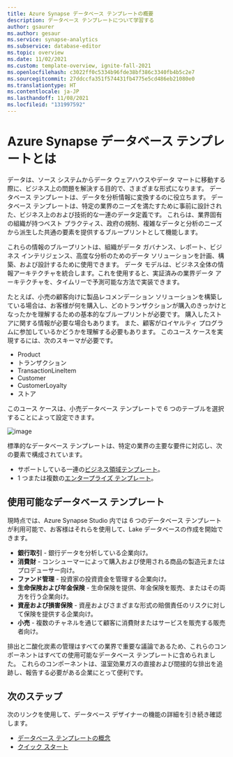 ```yaml
---
title: Azure Synapse データベース テンプレートの概要
description: データベース テンプレートについて学習する
author: gsaurer
ms.author: gesaur
ms.service: synapse-analytics
ms.subservice: database-editor
ms.topic: overview
ms.date: 11/02/2021
ms.custom: template-overview, ignite-fall-2021
ms.openlocfilehash: c3022ff0c5334b96fde38bf386c3340fb4b5c2e7
ms.sourcegitcommit: 27ddccfa351f574431fb4775e5cd486eb21080e0
ms.translationtype: HT
ms.contentlocale: ja-JP
ms.lasthandoff: 11/08/2021
ms.locfileid: "131997592"
---
```

# <a name="what-is-azure-synapse-database-templates"></a>Azure Synapse データベース テンプレートとは

データは、ソース システムからデータ ウェアハウスやデータ マートに移動する際に、ビジネス上の問題を解決する目的で、さまざまな形式になります。 データベース テンプレートは、データを分析情報に変換するのに役立ちます。 データベース テンプレートは、特定の業界のニーズを満たすために事前に設計された、ビジネス上のおよび技術的な一連のデータ定義です。 これらは、業界固有の組織が持つベスト プラクティス、政府の規制、複雑なデータと分析のニーズから派生した共通の要素を提供するブループリントとして機能します。 

これらの情報のブループリントは、組織がデータ ガバナンス、レポート、ビジネス インテリジェンス、高度な分析のためのデータ ソリューションを計画、構築、および設計するために使用できます。 データ モデルは、ビジネス全体の情報アーキテクチャを統合します。これを使用すると、実証済みの業界データ アーキテクチャを、タイムリーで予測可能な方法で実装できます。 

たとえば、小売の顧客向けに製品レコメンデーション ソリューションを構築している場合は、お客様が何を購入し、どのトランザクションが購入のきっかけとなったかを理解するための基本的なブループリントが必要です。 購入したストアに関する情報が必要な場合もあります。 また、顧客がロイヤルティ プログラムに参加しているかどうかを理解する必要もあります。 このユース ケースを実現するには、次のスキーマが必要です。 

 - Product 
 - トランザクション 
 - TransactionLineItem 
 - Customer 
 - CustomerLoyalty 
 - ストア 

このユース ケースは、小売データベース テンプレートで 6 つのテーブルを選択することによって設定できます。 

![image](https://user-images.githubusercontent.com/84302758/140736847-9d93436d-47b4-4175-8b09-a33de0bcde05.png)

標準的なデータベース テンプレートは、特定の業界の主要な要件に対応し、次の要素で構成されています。 

 - サポートしている一連の[ビジネス領域テンプレート](concepts-database-templates.md#business-area-templates)。
 - 1 つまたは複数の[エンタープライズ テンプレート](concepts-database-templates.md#enterprise-templates)。  

## <a name="available-database-templates"></a>使用可能なデータベース テンプレート 

現時点では、Azure Synapse Studio 内では 6 つのデータベース テンプレートが利用可能で、お客様はそれらを使用して、Lake データベースの作成を開始できます。 

 - **銀行取引** - 銀行データを分析している企業向け。
 - **消費財** - コンシューマーによって購入および使用される商品の製造元またはプロデューサー向け。
 - **ファンド管理** - 投資家の投資資金を管理する企業向け。
 - **生命保険および年金保険** - 生命保険を提供、年金保険を販売、またはその両方を行う企業向け。
 - **資産および損害保険** - 資産およびさまざまな形式の賠償責任のリスクに対して保険を提供する企業向け。
 - **小売** - 複数のチャネルを通じて顧客に消費財またはサービスを販売する販売者向け。

排出と二酸化炭素の管理はすべての業界で重要な議論であるため、これらのコンポーネントはすべての使用可能なデータベース テンプレートに含められました。 これらのコンポーネントは、温室効果ガスの直接および間接的な排出を追跡し、報告する必要がある企業にとって便利です。

## <a name="next-steps"></a>次のステップ
次のリンクを使用して、データベース デザイナーの機能の詳細を引き続き確認します。
- [データベース テンプレートの概念](concepts-database-templates.md)
- [クイック スタート](quick-start-create-lake-database.md)
